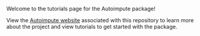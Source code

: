 Welcome to the tutorials page for the Autoimpute package!

View the [Autoimpute website](https://kearnz.github.io/autoimpute-tutorials/) associated with this repository to learn more about the project and view tutorials to get started with the package.
